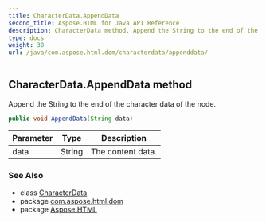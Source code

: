 ```yaml
---
title: CharacterData.AppendData
second_title: Aspose.HTML for Java API Reference
description: CharacterData method. Append the String to the end of the character data of the node
type: docs
weight: 30
url: /java/com.aspose.html.dom/characterdata/appenddata/
---
```

## CharacterData.AppendData method

Append the String to the end of the character data of the node.

```java
public void AppendData(String data)
```

| Parameter | Type | Description |
| --- | --- | --- |
| data | String | The content data. |

### See Also

* class [CharacterData](../)
* package [com.aspose.html.dom](../../../com.aspose.html.dom/)
* package [Aspose.HTML](../../../)
